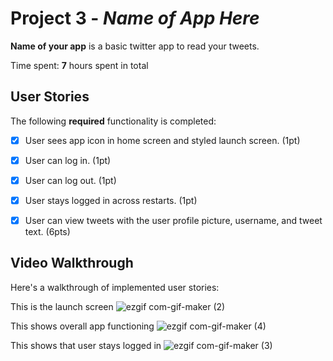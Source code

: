 # Project 3 - *Name of App Here*

**Name of your app** is a basic twitter app to read your tweets.

Time spent: **7** hours spent in total

## User Stories

The following **required** functionality is completed:

- [x] User sees app icon in home screen and styled launch screen. (1pt)
- [x] User can log in. (1pt)
- [x] User can log out. (1pt)
- [x] User stays logged in across restarts. (1pt)
- [x] User can view tweets with the user profile picture, username, and tweet text. (6pts)


## Video Walkthrough

Here's a walkthrough of implemented user stories:

This is the launch screen
![ezgif com-gif-maker (2)](https://user-images.githubusercontent.com/62486192/110195527-64701200-7e03-11eb-92fa-7080ba0593d2.gif)

This shows overall app functioning
![ezgif com-gif-maker (4)](https://user-images.githubusercontent.com/62486192/110195530-69cd5c80-7e03-11eb-9be5-cc45286fc0b5.gif)

This shows that user stays logged in
![ezgif com-gif-maker (3)](https://user-images.githubusercontent.com/62486192/110195528-6639d580-7e03-11eb-8687-3c0055d156ec.gif)
